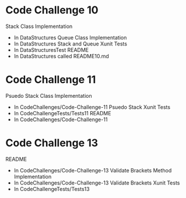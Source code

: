 # Code Challenge 10

Stack Class Implementation
- In DataStructures
Queue Class Implementation
- In DataStructures
Stack and Queue Xunit Tests
- In DataStructuresTest
README
- In DataStructures called README10.md

# Code Challenge 11

Psuedo Stack Class Implementation
- In CodeChallenges/Code-Challenge-11
Psuedo Stack Xunit Tests
- In CodeChallengeTests/Tests11
README
- In CodeChallenges/Code-Challenge-11

# Code Challenge 13

README
- In CodeChallenges/Code-Challenge-13
Validate Brackets Method Implementation
- In CodeChallenges/Code-Challenge-13
Validate Brackets Xunit Tests
- In CodeChallengeTests/Tests13
